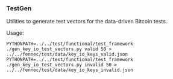 ### TestGen ###

Utilities to generate test vectors for the data-driven Bitcoin tests.

Usage:

    PYTHONPATH=../../test/functional/test_framework ./gen_key_io_test_vectors.py valid 50 > ../../fennec/test/data/key_io_keys_valid.json
    PYTHONPATH=../../test/functional/test_framework ./gen_key_io_test_vectors.py invalid 50 > ../../fennec/test/data/key_io_keys_invalid.json
